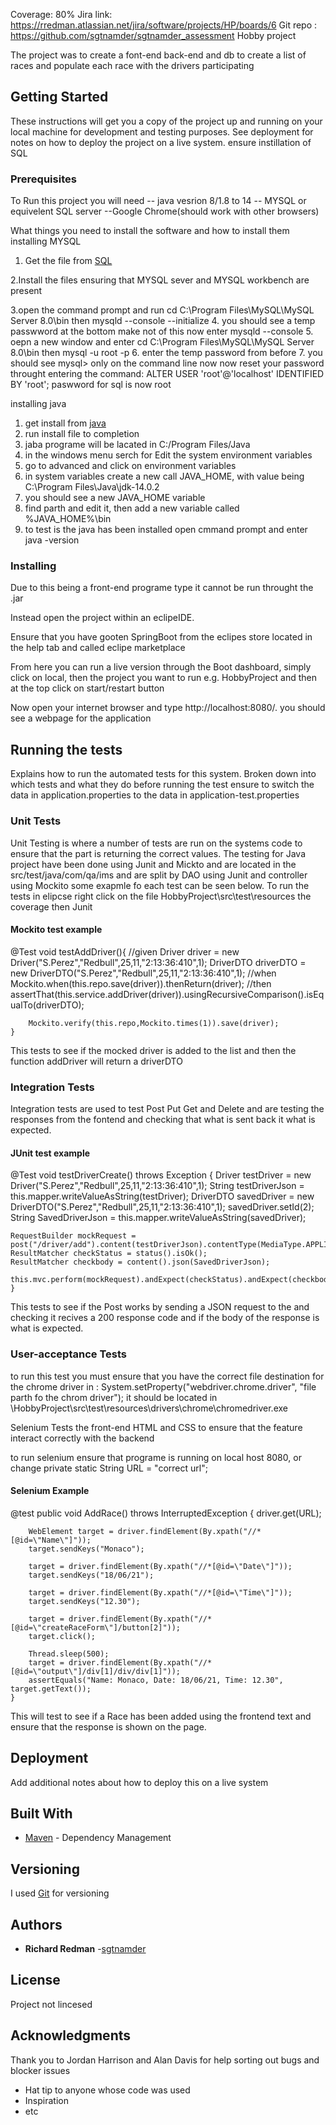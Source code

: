 Coverage: 80%
Jira link: https://rredman.atlassian.net/jira/software/projects/HP/boards/6
Git repo : https://github.com/sgtnamder/sgtnamder_assessment
Hobby project

The project was to create a font-end back-end and db to create a list of races and populate each race with the drivers participating

## Getting Started

These instructions will get you a copy of the project up and running on your local machine for development and testing purposes. See deployment for notes on how to deploy the project on a live system.
ensure instillation of SQL

### Prerequisites
To Run this project you will need 
-- java vesrion 8/1.8 to 14 
-- MYSQL or equivelent SQL server
--Google Chrome(should work with other browsers)


What things you need to install the software and how to install them
installing MYSQL
1. Get the file from [SQL](https://dev.mysql.com/downloads/installer/)

2.Install the files ensuring that MYSQL sever and MYSQL workbench are present

3.open the command prompt and run
cd C:\Program Files\MySQL\MySQL Server 8.0\bin
then
mysqld --console --initialize
4. you should see a temp passwword at the bottom make not of this
now enter
 mysqld --console
5. oepn a new window and enter
cd C:\Program Files\MySQL\MySQL Server 8.0\bin
then
mysql -u root -p
6. enter the temp password from before
7. you should see mysql> only on the command line now
now reset your password throught entering the command:
ALTER USER 'root'@'localhost' IDENTIFIED BY 'root';
paswword for sql is now root

installing java
1. get install from [java](https://www.oracle.com/java/technologies/javase/jdk14-archive-downloads.html)
2. run install file to completion
3. jaba programe will be lacated in C:/Program Files/Java
4. in the windows menu serch for Edit the system environment variables
5. go to advanced and click on environment variables
6. in system variables create a new call JAVA_HOME, with value being C:\Program Files\Java\jdk-14.0.2
7. you should see a new JAVA_HOME variable
8. find parth and edit it, then add a new variable called %JAVA_HOME%\bin
7. to test is the java has been installed open cmmand prompt and enter java -version




### Installing

Due to this being a front-end programe type it cannot be run throught the .jar 

Instead open the project within an eclipeIDE.

Ensure that you have gooten SpringBoot from the eclipes store located in the help tab and called eclipe marketplace

From here you can run a live version through the Boot dashboard, simply click on local, then the project you want to run e.g. HobbyProject and then at the top click on start/restart button

Now open your internet browser and type http://localhost:8080/. you should see a webpage for the application


## Running the tests

Explains how to run the automated tests for this system. Broken down into which tests and what they do
before running the test ensure to switch the data in application.properties to the data in application-test.properties

### Unit Tests 

Unit Testing is where a number of tests are run on the systems code to ensure that the part is returning the correct values. 
The testing for Java project have been done using Junit and Mickto  and are located in the src/test/java/com/qa/ims and are split by DAO using Junit and controller using Mockito
some exapmle fo each test can be seen below.
To run the tests in elipcse right click on the file HobbyProject\src\test\resources the coverage then Junit

#### Mockito test example
@Test
	void testAddDriver(){
		//given
		Driver driver = new Driver("S.Perez","Redbull",25,11,"2:13:36:410",1);
		DriverDTO driverDTO = new DriverDTO("S.Perez","Redbull",25,11,"2:13:36:410",1);
		//when
		Mockito.when(this.repo.save(driver)).thenReturn(driver);
		//then
		assertThat(this.service.addDriver(driver)).usingRecursiveComparison().isEqualTo(driverDTO);
		
		
		Mockito.verify(this.repo,Mockito.times(1)).save(driver);
	}
This tests to see if the mocked driver is added to the list and then the function addDriver will return a driverDTO

### Integration Tests 
Integration tests are used to test Post Put Get and Delete and are testing the responses from the fontend and checking that what is sent back it what is expected.

#### JUnit test example
@Test
	void testDriverCreate() throws Exception {
	Driver testDriver = new Driver("S.Perez","Redbull",25,11,"2:13:36:410",1);
	String testDriverJson = this.mapper.writeValueAsString(testDriver);
	DriverDTO savedDriver = new DriverDTO("S.Perez","Redbull",25,11,"2:13:36:410",1);
	savedDriver.setId(2);
	String SavedDriverJson = this.mapper.writeValueAsString(savedDriver);
	
	RequestBuilder mockRequest = post("/driver/add").content(testDriverJson).contentType(MediaType.APPLICATION_JSON);
	ResultMatcher checkStatus = status().isOk();
	ResultMatcher checkbody = content().json(SavedDriverJson);
	
	this.mvc.perform(mockRequest).andExpect(checkStatus).andExpect(checkbody);
	}

This tests to see if the Post works by sending a JSON request to the and checking it recives a 200 response code and if the body of the response is what is expected.

### User-acceptance Tests
to run this test you must ensure that you have the correct file destination for the chrome driver in :
System.setProperty("webdriver.chrome.driver",
				"file parth fo the chrom driver");
it should be located in \HobbyProject\src\test\resources\drivers\chrome\chromedriver.exe

Selenium Tests the front-end HTML and CSS to ensure that the feature interact correctly with the backend

to run selenium ensure that programe is running on local host 8080, or change
private static String URL = "correct url";

#### Selenium Example 
@test
public void AddRace() throws InterruptedException {
		driver.get(URL);

		WebElement target = driver.findElement(By.xpath("//*[@id=\"Name\"]"));
		target.sendKeys("Monaco");

		target = driver.findElement(By.xpath("//*[@id=\"Date\"]"));
		target.sendKeys("18/06/21");

		target = driver.findElement(By.xpath("//*[@id=\"Time\"]"));
		target.sendKeys("12.30");

		target = driver.findElement(By.xpath("//*[@id=\"createRaceForm\"]/button[2]"));
		target.click();

		Thread.sleep(500);
		target = driver.findElement(By.xpath("//*[@id=\"output\"]/div[1]/div/div[1]"));
		assertEquals("Name: Monaco, Date: 18/06/21, Time: 12.30", target.getText());
	}
This will test to see if a Race has been added using the frontend text and ensure that the response is shown on the page.

## Deployment

Add additional notes about how to deploy this on a live system

## Built With

* [Maven](https://maven.apache.org/) - Dependency Management

## Versioning

I used [Git](https://github.com) for versioning 


## Authors

* **Richard Redman** -[sgtnamder](https://github.com/sgtnamder)

## License
Project not lincesed 

## Acknowledgments
Thank you to Jordan Harrison and Alan Davis for help sorting out bugs and blocker issues

* Hat tip to anyone whose code was used
* Inspiration
* etc